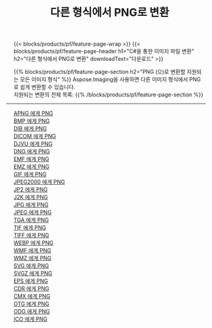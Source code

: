 ﻿---
title: 다른 형식에서 PNG로 변환 
weight: 3920
url: /ko/net/conversion/to/png 
lang: ko
langdirlevel: 2
locales: zh-hans,ja,it,ru,de,es,fr,nl,id,lt,pl,pt,vi,tr,ko,zh-hant,ar,hi,th,sv,cs,uk,he
description: Aspose.Imaging을 사용하면 다른 형식에서 PNG로 쉽게 변환할 수 있습니다.
---

{{< blocks/products/pf/feature-page-wrap >}}
{{< blocks/products/pf/feature-page-header h1="C#을 통한 이미지 파일 변환" h2="다른 형식에서 PNG로 변환" downloadText="다운로드" >}}


{{% blocks/products/pf/feature-page-section  h2="PNG (으)로 변환할 지원되는 모든 이미지 형식" %}}
Aspose.Imaging을 사용하면 다른 이미지 형식에서 PNG로 쉽게 변환할 수 있습니다.
<br/>
지원되는 변환의 전체 목록:
{{% /blocks/products/pf/feature-page-section %}}
<div class="container-fluid productfamilypage bg-gray">
    <div class="convertypes bg-gray agp-content section">
        <div class="container">
		<hr style="margin-left:-20px;"/>
		<div class="row other-converters">
		    <div class='col-md-2 other-converter remove-lp remove-rp'><a href="/imaging/ko/net/conversion/apng-to-png" >APNG 에게 PNG</a></div>
<div class='col-md-2 other-converter remove-lp remove-rp'><a href="/imaging/ko/net/conversion/bmp-to-png" >BMP 에게 PNG</a></div>
<div class='col-md-2 other-converter remove-lp remove-rp'><a href="/imaging/ko/net/conversion/dib-to-png" >DIB 에게 PNG</a></div>
<div class='col-md-2 other-converter remove-lp remove-rp'><a href="/imaging/ko/net/conversion/dicom-to-png" >DICOM 에게 PNG</a></div>
<div class='col-md-2 other-converter remove-lp remove-rp'><a href="/imaging/ko/net/conversion/djvu-to-png" >DJVU 에게 PNG</a></div>
<div class='col-md-2 other-converter remove-lp remove-rp'><a href="/imaging/ko/net/conversion/dng-to-png" >DNG 에게 PNG</a></div>
<div class='col-md-2 other-converter remove-lp remove-rp'><a href="/imaging/ko/net/conversion/emf-to-png" >EMF 에게 PNG</a></div>
<div class='col-md-2 other-converter remove-lp remove-rp'><a href="/imaging/ko/net/conversion/emz-to-png" >EMZ 에게 PNG</a></div>
<div class='col-md-2 other-converter remove-lp remove-rp'><a href="/imaging/ko/net/conversion/gif-to-png" >GIF 에게 PNG</a></div>
<div class='col-md-2 other-converter remove-lp remove-rp'><a href="/imaging/ko/net/conversion/jpeg2000-to-png" >JPEG2000 에게 PNG</a></div>
<div class='col-md-2 other-converter remove-lp remove-rp'><a href="/imaging/ko/net/conversion/jp2-to-png" >JP2 에게 PNG</a></div>
<div class='col-md-2 other-converter remove-lp remove-rp'><a href="/imaging/ko/net/conversion/j2k-to-png" >J2K 에게 PNG</a></div>
<div class='col-md-2 other-converter remove-lp remove-rp'><a href="/imaging/ko/net/conversion/jpg-to-png" >JPG 에게 PNG</a></div>
<div class='col-md-2 other-converter remove-lp remove-rp'><a href="/imaging/ko/net/conversion/jpeg-to-png" >JPEG 에게 PNG</a></div>
<div class='col-md-2 other-converter remove-lp remove-rp'><a href="/imaging/ko/net/conversion/tga-to-png" >TGA 에게 PNG</a></div>
<div class='col-md-2 other-converter remove-lp remove-rp'><a href="/imaging/ko/net/conversion/tif-to-png" >TIF 에게 PNG</a></div>
<div class='col-md-2 other-converter remove-lp remove-rp'><a href="/imaging/ko/net/conversion/tiff-to-png" >TIFF 에게 PNG</a></div>
<div class='col-md-2 other-converter remove-lp remove-rp'><a href="/imaging/ko/net/conversion/webp-to-png" >WEBP 에게 PNG</a></div>
<div class='col-md-2 other-converter remove-lp remove-rp'><a href="/imaging/ko/net/conversion/wmf-to-png" >WMF 에게 PNG</a></div>
<div class='col-md-2 other-converter remove-lp remove-rp'><a href="/imaging/ko/net/conversion/wmz-to-png" >WMZ 에게 PNG</a></div>
<div class='col-md-2 other-converter remove-lp remove-rp'><a href="/imaging/ko/net/conversion/svg-to-png" >SVG 에게 PNG</a></div>
<div class='col-md-2 other-converter remove-lp remove-rp'><a href="/imaging/ko/net/conversion/svgz-to-png" >SVGZ 에게 PNG</a></div>
<div class='col-md-2 other-converter remove-lp remove-rp'><a href="/imaging/ko/net/conversion/eps-to-png" >EPS 에게 PNG</a></div>
<div class='col-md-2 other-converter remove-lp remove-rp'><a href="/imaging/ko/net/conversion/cdr-to-png" >CDR 에게 PNG</a></div>
<div class='col-md-2 other-converter remove-lp remove-rp'><a href="/imaging/ko/net/conversion/cmx-to-png" >CMX 에게 PNG</a></div>
<div class='col-md-2 other-converter remove-lp remove-rp'><a href="/imaging/ko/net/conversion/otg-to-png" >OTG 에게 PNG</a></div>
<div class='col-md-2 other-converter remove-lp remove-rp'><a href="/imaging/ko/net/conversion/odg-to-png" >ODG 에게 PNG</a></div>
<div class='col-md-2 other-converter remove-lp remove-rp'><a href="/imaging/ko/net/conversion/ico-to-png" >ICO 에게 PNG</a></div>
                </div>
        </div>
    </div>
</div>
<br/>

